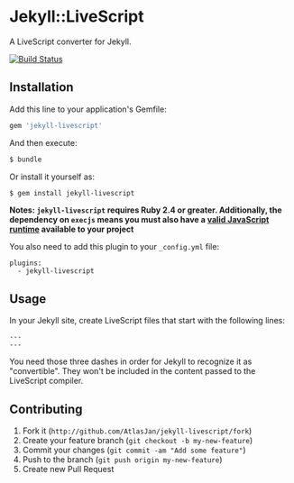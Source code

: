 # Jekyll::LiveScript

A LiveScript converter for Jekyll.

[![Build Status](https://travis-ci.org/jekyll/jekyll-livescript.svg?branch=master)](https://travis-ci.org/jekyll/jekyll-livescript)

## Installation

Add this line to your application's Gemfile:

```ruby
gem 'jekyll-livescript'
```

And then execute:

```bash
$ bundle
```

Or install it yourself as:

```bash
$ gem install jekyll-livescript
```

**Notes: `jekyll-livescript` requires Ruby 2.4 or greater. Additionally, the dependency on `execjs` means you must also have a [valid JavaScript runtime](https://github.com/rails/execjs#execjs) available to your project**

You also need to add this plugin to your `_config.yml` file:

```
plugins:
  - jekyll-livescript
```

## Usage

In your Jekyll site, create LiveScript files that start with the following
lines:

```
---
---
```

You need those three dashes in order for Jekyll to recognize it as
"convertible". They won't be included in the content passed to the LiveScript
compiler.

## Contributing

1. Fork it (`http://github.com/AtlasJan/jekyll-livescript/fork`)
2. Create your feature branch (`git checkout -b my-new-feature`)
3. Commit your changes (`git commit -am "Add some feature"`)
4. Push to the branch (`git push origin my-new-feature`)
5. Create new Pull Request

